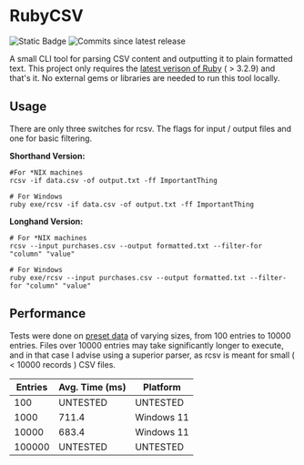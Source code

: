 # RubyCSV

![Static Badge](https://img.shields.io/badge/Built_with-Ruby-red?logo=ruby&color=%23CC342D)
![Commits since latest release](https://img.shields.io/github/commits-since/samdoesnerdstuff/rcsv/latest)

A small CLI tool for parsing CSV content and outputting it to plain formatted text. This project only requires the [latest verison of Ruby](https://www.ruby-lang.org/en/) ( > 3.2.9) and that's it. No external gems or libraries are needed to run this tool locally. 

## Usage

There are only three switches for rcsv. The flags for input / output files and one for basic filtering.

**Shorthand Version:**
```
#For *NIX machines
rcsv -if data.csv -of output.txt -ff ImportantThing

# For Windows
ruby exe/rcsv -if data.csv -of output.txt -ff ImportantThing
```

**Longhand Version:**
```
# For *NIX machines
rcsv --input purchases.csv --output formatted.txt --filter-for "column" "value"

# For Windows
ruby exe/rcsv --input purchases.csv --output formatted.txt --filter-for "column" "value"
```

## Performance

Tests were done on [preset data](https://www.datablist.com/learn/csv/download-sample-csv-files) of varying sizes, from 100 entries to 10000 entries. Files over 10000 entries may take significantly longer to execute, and in that case I advise using a superior parser, as rcsv is meant for small ( < 10000 records ) CSV files.

<!-- PowerShell command: $results = @(); for ($i = 0; $i -lt 100; $i++) { $results += Measure-Command { ruby exe/rcsv -if customers-10000.csv -of out.txt -ff "Customer Id" } }; Write-Host $results -->

<!-- Shell command: ... -->

| Entries | Avg. Time (ms) | Platform |
| ------- | -------------- | -------- |
| 100 | UNTESTED | UNTESTED |
| 1000 | 711.4 | Windows 11 |
| 10000 | 683.4 | Windows 11 |
| 100000 | UNTESTED | UNTESTED
